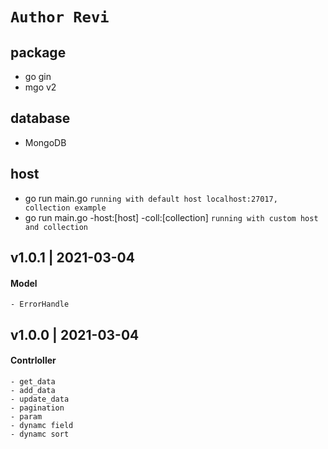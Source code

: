 # ```Author Revi```

## package
- go gin
- mgo v2

## database 
- MongoDB

## host
- go run main.go ```running with default host localhost:27017, collection example```
- go run main.go -host:[host] -coll:[collection] ```running with custom host and collection``` 

## v1.0.1 | 2021-03-04
#### Model
    - ErrorHandle

## v1.0.0 | 2021-03-04
#### Contrloller
    - get_data
    - add_data
    - update_data
    - pagination
    - param
    - dynamc field
    - dynamc sort